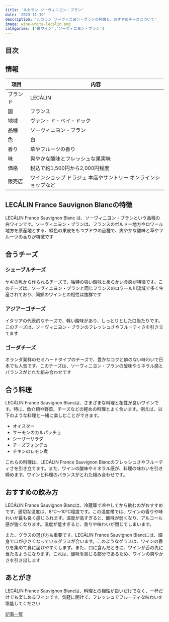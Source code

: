 ```yaml
---
title: 'ルカラン ソーヴィニヨン・ブラン'
date: '2023-11-19'
description: 'ルカラン ソーヴィニヨン・ブランの特徴と、おすすめチーズについて'
image: wine-white-lecalin.png
categories: ['白ワイン','ソーヴィニヨン・ブラン']
---
```

## 目次
## 情報

| 項目 | 内容 |
| --- | --- |
| ブランド | LECÁLIN |
| 国 | フランス |
| 地域 | ヴァン・ド・ペイ・ドック |
| 品種 | ソーヴィニヨン・ブラン |
| 色 | 白 |
| 香り | 草やフルーツの香り |
| 味 | 爽やかな酸味とフレッシュな果実味 |
| 価格 | 税込で約1,500円から2,000円程度 |
| 販売店 | ワインショップ ドラジェ 本店やサントリー オンラインショップなど |

## LECÁLIN France Sauvignon Blancの特徴
LECÁLIN France Sauvignon Blanc は、ソーヴィニヨン・ブランという品種の白ワインです。ソーヴィニヨン・ブランは、フランスのボルドー地方やロワール地方を原産地とする、緑色の果皮をもつブドウの品種で、爽やかな酸味と草やフルーツの香りが特徴です
## 合うチーズ
### シェーブルチーズ
ヤギの乳から作られるチーズで、独特の強い酸味と柔らかい食感が特徴です。このチーズは、ソーヴィニヨン・ブランと同じフランスのロワール川流域で多く生産されており、同郷のワインとの相性は抜群です

### アジアーゴチーズ
イタリアの代表的なチーズで、軽い酸味があり、しっとりとした口当たりです。このチーズは、ソーヴィニヨン・ブランのフレッシュさやフルーティさを引き立てます

### ゴーダチーズ
オランダ発祥のセミハードタイプのチーズで、豊かなコクと癖のない味わいで日本でも人気です。このチーズは、ソーヴィニヨン・ブランの酸味やミネラル感とバランスがとれた組み合わせです

## 合う料理
LECÁLIN France Sauvignon Blancは、さまざまな料理と相性が良いワインです。特に、魚介類や野菜、チーズなどの軽めの料理とよく合います。例えば、以下のような料理と一緒に楽しむことができます。

- オイスター
- サーモンのカルパッチョ
- シーザーサラダ
- チーズフォンデュ
- チキンのレモン煮  

これらの料理は、LECÁLIN France Sauvignon Blancのフレッシュさやフルーティさを引き立てます。また、ワインの酸味やミネラル感が、料理の味わいを引き締めます。ワインと料理のバランスがとれた組み合わせです。
## おすすめの飲み方
LECÁLIN France Sauvignon Blancは、冷蔵庫で冷やしてから飲むのがおすすめです。適切な温度は、8℃～10℃程度です。この温度帯では、ワインの香りや味わいが最も良く感じられます。温度が高すぎると、酸味が弱くなり、アルコール感が強くなります。温度が低すぎると、香りや味わいが閉じてしまいます。

また、グラスの選び方も重要です。LECÁLIN France Sauvignon Blancには、細身で口が小さくなっているグラスが合います。このようなグラスは、ワインの香りを集めて鼻に届けやすくします。また、口に含んだときに、ワインが舌の先に当たるようになります。これは、酸味を感じる部分であるため、ワインの爽やかさを引き出します

## あとがき
LECÁLIN France Sauvignon Blancは、料理との相性が良いだけでなく、一杯だけでも楽しめるワインです。気軽に開けて、フレッシュでフルーティな味わいを堪能してください

[記事一覧](/)
